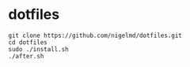 # dotfiles

    git clone https://github.com/nigelmd/dotfiles.git
    cd dotfiles
    sudo ./install.sh
    ./after.sh
